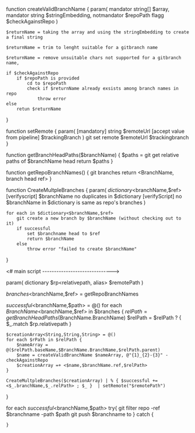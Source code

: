 function createValidBranchName 
{
    param(
        mandator string[] $array,
        mandator string $stringEmbedding,
        notmandator $repoPath
        flagg $checkAgainstRepo
    )

    $returnName = taking the array and using the stringEmbedding to create a final string

    $returnName = trim to lenght suitable for a gitbranch name
    
    $returnName = remove unsuitable chars not supported for a gitbranch name, 

    if $checkAgainstRepo
        if $repoPath is provided
            cd to $repoPath
            check if $returnName already exsists among branch names in repo
                throw error
    else
        retun $returnName
}

function setRemote 
{
    param(
        [mandatory] string $remoteUrl 
        [accept value from pipeline] $trackingBranch 
        ) 
        git set remote $remoteUrl $trackingbranch
}

function getBranchHeadPaths($branchName)
{
    $paths = git get relative paths of $branchName head
    return $paths
}

function getRepoBranchNames()
{
    git branches
    return  <BranchName, branch head ref>
}


function CreateMultpleBranches
{
    param(
        $dictionary<$branchName,$ref> 
        [verifyscript] $branchName no duplicates in $dictionary
        [verifyScript] no $branchName in $dictionary is same as repo's branches
    )

    for each in $dictionary<$branchName,$ref>
        git create a new branch by $branchName (without checking out to it)
        if successful
            set $branchname head to $ref
            return $branchName
        else
            throw error "failed to create $branchName"
}


<# main script ------------------------------>

param(
dictionary $rp<relativepath, alias>
$remotePath
)

$branches<$branchName,$ref>  = getRepoBranchNames

$successful<$branchName,$path> = @()
for each $BranchName<$branchName,$ref> in $branches
{
    $relPath = getBranchHeadPaths($BranchName.BranchName)
    $relPath = $relPath ? { $_.match $rp.relativepath }

    $creationArray<String,String,String> = @()
    for each $rPath in $relPath {
        $nameArray = @($relPath.baseName,$BranchName.BranchName,$relPath.parent)
        $name = createValidBranchName $nameArray, @"{1}_{2}-{3}" -checkAgainstRepo
        $creationArray =+ <$name,$branchName.ref,$relPath>
    }

    CreateMultpleBranches($creationArray) | % { $successful += <$_.branchName,$_.relPath> ; $_ }  | setRemote("$remotePath")
}





for each $successful<$branchName,$path>
    try{
        git filter repo -ref $branchname -path $path
        git push $branchname to 
    }
    catch
    {

    }
